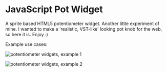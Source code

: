 # JavaScript Pot Widget

A sprite based HTML5 potentiometer widget. Another little experiment of mine. I wanted to make a 'realistic, VST-like' looking pot knob for the web, so here it is. Enjoy :)

Example use cases:

![potentiometer widgets, example 1](https://github.com/DusanDimitric/potentiometer/blob/master/demo/demo1.png "Example use case 1")

![potentiometer widgets, example 2](https://github.com/DusanDimitric/potentiometer/blob/master/demo/demo2.png "Example use case 2")